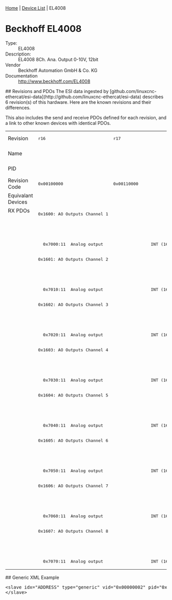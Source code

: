 <div class="nav"><a href="/esi-data">Home</a> | <a href="/esi-data/devices">Device List</a> | EL4008</div>

#  Beckhoff EL4008

<dl>
  <dt>Type:</dt><dd>EL4008</dd>
  <dt>Description:</dt><dd>EL4008 8Ch. Ana. Output 0-10V, 12bit</dd>
  <dt>Vendor</dt><dd>Beckhoff Automation GmbH & Co. KG</dd>
  <dt>Documentation</dt><dd><a href="http://www.beckhoff.com/EL4008">http://www.beckhoff.com/EL4008</a></dd>
</dl>
## Revisions and PDOs
The ESI data ingested by [github.com/linuxcnc-ethercat/esi-data](http://github.com/linuxcnc-ethercat/esi-data) describes 6 revision(s) of this hardware.  Here are the known revisions and their differences.

This also includes the send and receive PDOs defined for each revision, and a link to other known devices with identical PDOs.

<table>
<tr >
<td class="first">Revision</td>
<td ><pre>r16</pre></td>
<td ><pre>r17</pre></td>
<td ><pre>r18</pre></td>
<td ><pre>r19</pre></td>
<td ><pre>r20</pre></td>
<td ><pre>r21</pre></td>
</tr>
<tr >
<td class="first">Name</td>
<td  colspan=6 align="center"><pre>EL4008 8Ch. Ana. Output 0-10V, 12bit</pre></td>
</tr>
<tr >
<td class="first">PID</td>
<td  colspan=6 align="center"><pre>0x0fa83052</pre></td>
</tr>
<tr >
<td class="first">Revision Code</td>
<td ><pre>0x00100000</pre></td>
<td ><pre>0x00110000</pre></td>
<td ><pre>0x00120000</pre></td>
<td ><pre>0x00130000</pre></td>
<td ><pre>0x00140000</pre></td>
<td ><pre>0x00150000</pre></td>
</tr>
<tr >
<td class="first">Equivalant Devices</td>
<td  colspan=3 align="center"></td>
<td  colspan=2 align="center"><pre><a href="EJ4008">EJ4008 r20</a></pre></td>
<td ></td>
</tr>
<tr class="rxpdo pdosection">
<td class="first" rowspan=24 valign=top>RX PDOs</td>
<td colspan=2 align="left"><pre>0x1600: AO Outputs Channel 1</pre></td>
<td><pre>0x1600: AO Output Channel 1</pre></td>
<td colspan=3 align="left"><pre>0x1600: AO Outputs Channel 1</pre></td>
<td></td>
</tr>
<tr class="rxpdo">
<td  colspan=2 align="left"></td>
<td ><pre>  0x7000:01  Analog output                   INT (16 bits)</pre></td>
<td  colspan=3 align="left"></td>
</tr>
<tr class="rxpdo">
<td  colspan=2 align="left"><pre>  0x7000:11  Analog output                   INT (16 bits)</pre></td>
<td ></td>
<td  colspan=3 align="left"><pre>  0x7000:11  Analog output                   INT (16 bits)</pre></td>
</tr>
<tr class="rxpdo pdosection">
<td  colspan=2 align="left"><pre>0x1601: AO Outputs Channel 2</pre></td>
<td ><pre>0x1601: AO Output Channel 2</pre></td>
<td  colspan=3 align="left"><pre>0x1601: AO Outputs Channel 2</pre></td>
</tr>
<tr class="rxpdo">
<td  colspan=2 align="left"></td>
<td ><pre>  0x7010:01  Analog output                   INT (16 bits)</pre></td>
<td  colspan=3 align="left"></td>
</tr>
<tr class="rxpdo">
<td  colspan=2 align="left"><pre>  0x7010:11  Analog output                   INT (16 bits)</pre></td>
<td ></td>
<td  colspan=3 align="left"><pre>  0x7010:11  Analog output                   INT (16 bits)</pre></td>
</tr>
<tr class="rxpdo pdosection">
<td  colspan=2 align="left"><pre>0x1602: AO Outputs Channel 3</pre></td>
<td ><pre>0x1602: AO Output Channel 3</pre></td>
<td  colspan=3 align="left"><pre>0x1602: AO Outputs Channel 3</pre></td>
</tr>
<tr class="rxpdo">
<td  colspan=2 align="left"></td>
<td ><pre>  0x7020:01  Analog output                   INT (16 bits)</pre></td>
<td  colspan=3 align="left"></td>
</tr>
<tr class="rxpdo">
<td  colspan=2 align="left"><pre>  0x7020:11  Analog output                   INT (16 bits)</pre></td>
<td ></td>
<td  colspan=3 align="left"><pre>  0x7020:11  Analog output                   INT (16 bits)</pre></td>
</tr>
<tr class="rxpdo pdosection">
<td  colspan=2 align="left"><pre>0x1603: AO Outputs Channel 4</pre></td>
<td ><pre>0x1603: AO Output Channel 4</pre></td>
<td  colspan=3 align="left"><pre>0x1603: AO Outputs Channel 4</pre></td>
</tr>
<tr class="rxpdo">
<td  colspan=2 align="left"></td>
<td ><pre>  0x7030:01  Analog output                   INT (16 bits)</pre></td>
<td  colspan=3 align="left"></td>
</tr>
<tr class="rxpdo">
<td  colspan=2 align="left"><pre>  0x7030:11  Analog output                   INT (16 bits)</pre></td>
<td ></td>
<td  colspan=3 align="left"><pre>  0x7030:11  Analog output                   INT (16 bits)</pre></td>
</tr>
<tr class="rxpdo pdosection">
<td  colspan=2 align="left"><pre>0x1604: AO Outputs Channel 5</pre></td>
<td ><pre>0x1604: AO Output Channel 5</pre></td>
<td  colspan=3 align="left"><pre>0x1604: AO Outputs Channel 5</pre></td>
</tr>
<tr class="rxpdo">
<td  colspan=2 align="left"></td>
<td ><pre>  0x7040:01  Analog output                   INT (16 bits)</pre></td>
<td  colspan=3 align="left"></td>
</tr>
<tr class="rxpdo">
<td  colspan=2 align="left"><pre>  0x7040:11  Analog output                   INT (16 bits)</pre></td>
<td ></td>
<td  colspan=3 align="left"><pre>  0x7040:11  Analog output                   INT (16 bits)</pre></td>
</tr>
<tr class="rxpdo pdosection">
<td  colspan=2 align="left"><pre>0x1605: AO Outputs Channel 6</pre></td>
<td ><pre>0x1605: AO Output Channel 6</pre></td>
<td  colspan=3 align="left"><pre>0x1605: AO Outputs Channel 6</pre></td>
</tr>
<tr class="rxpdo">
<td  colspan=2 align="left"></td>
<td ><pre>  0x7050:01  Analog output                   INT (16 bits)</pre></td>
<td  colspan=3 align="left"></td>
</tr>
<tr class="rxpdo">
<td  colspan=2 align="left"><pre>  0x7050:11  Analog output                   INT (16 bits)</pre></td>
<td ></td>
<td  colspan=3 align="left"><pre>  0x7050:11  Analog output                   INT (16 bits)</pre></td>
</tr>
<tr class="rxpdo pdosection">
<td  colspan=2 align="left"><pre>0x1606: AO Outputs Channel 7</pre></td>
<td ><pre>0x1606: AO Output Channel 7</pre></td>
<td  colspan=3 align="left"><pre>0x1606: AO Outputs Channel 7</pre></td>
</tr>
<tr class="rxpdo">
<td  colspan=2 align="left"></td>
<td ><pre>  0x7060:01  Analog output                   INT (16 bits)</pre></td>
<td  colspan=3 align="left"></td>
</tr>
<tr class="rxpdo">
<td  colspan=2 align="left"><pre>  0x7060:11  Analog output                   INT (16 bits)</pre></td>
<td ></td>
<td  colspan=3 align="left"><pre>  0x7060:11  Analog output                   INT (16 bits)</pre></td>
</tr>
<tr class="rxpdo pdosection">
<td  colspan=2 align="left"><pre>0x1607: AO Outputs Channel 8</pre></td>
<td ><pre>0x1607: AO Output Channel 8</pre></td>
<td  colspan=3 align="left"><pre>0x1607: AO Outputs Channel 8</pre></td>
</tr>
<tr class="rxpdo">
<td  colspan=2 align="left"></td>
<td ><pre>  0x7070:01  Analog output                   INT (16 bits)</pre></td>
<td  colspan=3 align="left"></td>
</tr>
<tr class="rxpdo">
<td  colspan=2 align="left"><pre>  0x7070:11  Analog output                   INT (16 bits)</pre></td>
<td ></td>
<td  colspan=3 align="left"><pre>  0x7070:11  Analog output                   INT (16 bits)</pre></td>
</tr>
</table>
## Generic XML Example
<pre class="xml">
&lt;slave idx="ADDRESS" type="generic" vid="0x00000002" pid="0x0fa83052" configPdos="true"&gt;
&lt;/slave&gt;
</pre>
